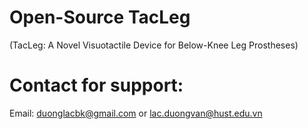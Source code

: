 # Open-Source TacLeg
(TacLeg: A Novel Visuotactile Device for  Below-Knee Leg Prostheses)

# Contact for support: 

Email: duonglacbk@gmail.com or lac.duongvan@hust.edu.vn